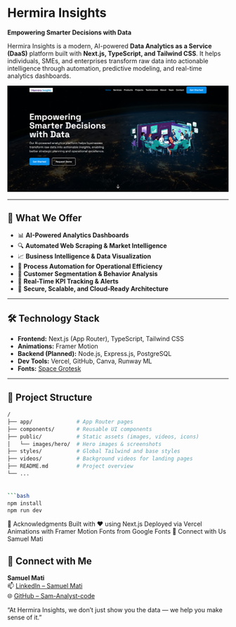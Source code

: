 # Hermira Insights

**Empowering Smarter Decisions with Data**

Hermira Insights is a modern, AI-powered **Data Analytics as a Service (DaaS)** platform built with **Next.js, TypeScript, and Tailwind CSS**. It helps individuals, SMEs, and enterprises transform raw data into actionable intelligence through automation, predictive modeling, and real-time analytics dashboards.

![Website Screenshot](public/images/Hero/page_shot.png)

---

## 🚀 What We Offer

- 📊 **AI-Powered Analytics Dashboards**  
- 🔍 **Automated Web Scraping & Market Intelligence**  
- 📈 **Business Intelligence & Data Visualization**  
- 🤖 **Process Automation for Operational Efficiency**  
- 👥 **Customer Segmentation & Behavior Analysis**  
- 📡 **Real-Time KPI Tracking & Alerts**  
- 🔐 **Secure, Scalable, and Cloud-Ready Architecture**

---

## 🛠️ Technology Stack

- **Frontend:** Next.js (App Router), TypeScript, Tailwind CSS  
- **Animations:** Framer Motion  
- **Backend (Planned):** Node.js, Express.js, PostgreSQL  
- **Dev Tools:** Vercel, GitHub, Canva, Runway ML  
- **Fonts:** [Space Grotesk](https://fonts.google.com/specimen/Space+Grotesk)

---

## 📁 Project Structure

```bash
/
├── app/              # App Router pages
├── components/       # Reusable UI components
├── public/           # Static assets (images, videos, icons)
│   └── images/hero/  # Hero images & screenshots
├── styles/           # Global Tailwind and base styles
├── videos/           # Background videos for landing pages
├── README.md         # Project overview
└── ...


```bash
npm install
npm run dev
```


🙌 Acknowledgments
Built with ❤️ using Next.js
Deployed via Vercel
Animations with Framer Motion
Fonts from Google Fonts
👋 Connect with Us
Samuel Mati

## 👋 Connect with Me

**Samuel Mati**  
📫 [LinkedIn – Samuel Mati](https://www.linkedin.com/in/samuel-mati/)  
🌐 [GitHub – Sam-Analyst-code](https://github.com/Sam-Analyst-code)

“At Hermira Insights, we don’t just show you the data — we help you make sense of it.”
